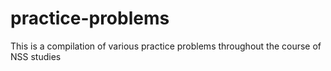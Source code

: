 # practice-problems

This is a compilation of various practice problems throughout the course of NSS studies 